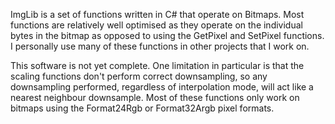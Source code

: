 ImgLib is a set of functions written in C# that operate on Bitmaps. Most functions are relatively well optimised as they operate on the individual bytes in the bitmap as opposed to using the GetPixel and SetPixel functions. I personally use many of these functions in other projects that I work on.

This software is not yet complete. One limitation in particular is that the scaling functions don't perform correct downsampling, so any downsampling performed, regardless of interpolation mode, will act like a nearest neighbour downsample. Most of these functions only work on bitmaps using the Format24Rgb or Format32Argb pixel formats.
